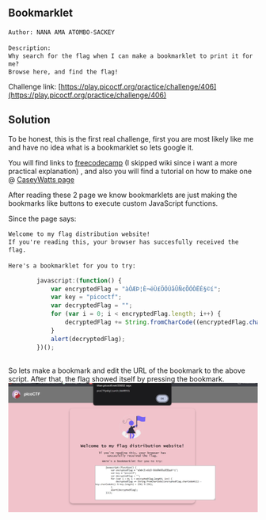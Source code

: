 ## Bookmarklet
```
Author: NANA AMA ATOMBO-SACKEY

Description:
Why search for the flag when I can make a bookmarklet to print it for me?
Browse here, and find the flag!

```
Challenge link: [https://play.picoctf.org/practice/challenge/406](https://play.picoctf.org/practice/challenge/406)

## Solution

To be honest, this is the first real challenge, first you are most likely like me and have no idea what is a bookmarklet so lets google it.

You will find links to [freecodecamp](https://www.freecodecamp.org/news/what-are-bookmarklets/) (I skipped wiki since i want a more practical explanation)
, and also you will find a tutorial on how to make one @ [CaseyWatts page](https://gist.github.com/caseywatts/c0cec1f89ccdb8b469b1)

After reading these 2 page we know bookmarklets are just making the bookmarks like buttons to execute custom JavaScript functions.

Since the page says:
```
Welcome to my flag distribution website!
If you're reading this, your browser has succesfully received the flag.

Here's a bookmarklet for you to try:
```

```javascript
        javascript:(function() {
            var encryptedFlag = "àÒÆÞ¦È¬ëÙ£ÖÓÚåÛÑ¢ÕÓÒËÉ§©í";
            var key = "picoctf";
            var decryptedFlag = "";
            for (var i = 0; i < encryptedFlag.length; i++) {
                decryptedFlag += String.fromCharCode((encryptedFlag.charCodeAt(i) - key.charCodeAt(i % key.length) + 256) % 256);
            }
            alert(decryptedFlag);
        })();
    
```
So lets make a bookmark and edit the URL of the bookmark to the above script. After that, the flag showed itself by pressing the bookmark.
![Bookmerklet web site](Web_Exploitation/Easy/Images/Bookmarklet.png)

